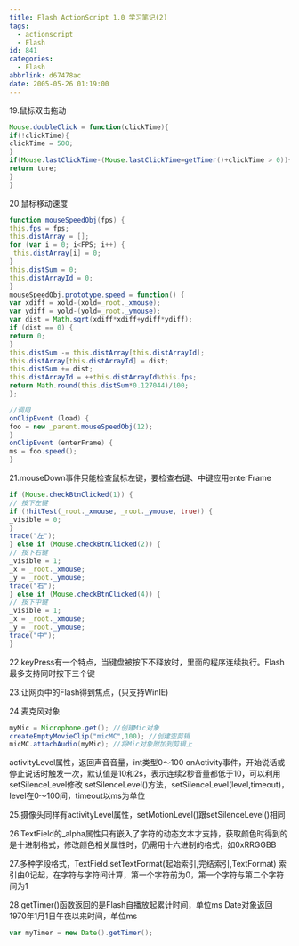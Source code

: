 ```yaml
---
title: Flash ActionScript 1.0 学习笔记(2)
tags:
  - actionscript
  - Flash
id: 841
categories:
  - Flash
abbrlink: d67478ac
date: 2005-05-26 01:19:00
---
```

19.鼠标双击拖动
```as
Mouse.doubleClick = function(clickTime){
if(!clickTime){
clickTime = 500;
}
if(Mouse.lastClickTime-(Mouse.lastClickTime=getTimer()+clickTime > 0)){
return ture;
}
}
````

20.鼠标移动速度<!--more-->
```as
function mouseSpeedObj(fps) {
this.fps = fps;
this.distArray = [];
for (var i = 0; i<FPS; i++) {
 this.distArray[i] = 0;
}
this.distSum = 0;
this.distArrayId = 0;
}
mouseSpeedObj.prototype.speed = function() {
var xdiff = xold-(xold=_root._xmouse);
var ydiff = yold-(yold=_root._ymouse);
var dist = Math.sqrt(xdiff*xdiff+ydiff*ydiff);
if (dist == 0) {
return 0;
}
this.distSum -= this.distArray[this.distArrayId];
this.distArray[this.distArrayId] = dist;
this.distSum += dist;
this.distArrayId = ++this.distArrayId%this.fps;
return Math.round(this.distSum*0.127044)/100;
};

//调用
onClipEvent (load) {
foo = new _parent.mouseSpeedObj(12);
}
onClipEvent (enterFrame) {
ms = foo.speed();
}
```

21.mouseDown事件只能检查鼠标左键，要检查右键、中键应用enterFrame
```as
if (Mouse.checkBtnClicked(1)) {
// 按下左键
if (!hitTest(_root._xmouse, _root._ymouse, true)) {
_visible = 0;
}
trace("左");
} else if (Mouse.checkBtnClicked(2)) {
// 按下右键
_visible = 1;
_x = _root._xmouse;
_y = _root._ymouse;
trace("右");
} else if (Mouse.checkBtnClicked(4)) {
// 按下中键
_visible = 1;
_x = _root._xmouse;
_y = _root._ymouse;
trace("中");
}
```

22.keyPress有一个特点，当键盘被按下不释放时，里面的程序连续执行。Flash最多支持同时按下三个键

23.让网页中的Flash得到焦点，(只支持WinIE)

24.麦克风对象
```as
myMic = Microphone.get(); //创建Mic对象
createEmptyMovieClip("micMC",100); //创建空剪辑
micMC.attachAudio(myMic); //将Mic对象附加到剪辑上
```
activityLevel属性，返回声音音量，int类型0～100
onActivity事件，开始说话或停止说话时触发一次，默认值是10和2s，表示连续2秒音量都低于10，可以利用setSilenceLevel修改
setSilenceLevel()方法，setSilenceLevel(level,timeout)，level在0～100间，timeout以ms为单位

25.摄像头同样有activityLevel属性，setMotionLevel()跟setSilenceLevel()相同

26.TextField的_alpha属性只有嵌入了字符的动态文本才支持，获取颜色时得到的是十进制格式，修改颜色相关属性时，仍需用十六进制的格式，如0xRRGGBB

27.多种字段格式，TextField.setTextFormat(起始索引,完结索引,TextFormat)
索引由0记起，在字符与字符间计算，第一个字符前为0，第一个字符与第二个字符间为1

28.getTimer()函数返回的是Flash自播放起累计时间，单位ms
Date对象返回1970年1月1日午夜以来时间，单位ms
```as
var myTimer = new Date().getTimer();
```